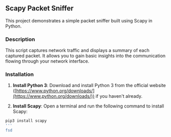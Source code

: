 ## Scapy Packet Sniffer

This project demonstrates a simple packet sniffer built using Scapy in Python.

### Description

This script captures network traffic and displays a summary of each captured packet. It allows you to gain basic insights into the communication flowing through your network interface.

### Installation

1. **Install Python 3**: Download and install Python 3 from the official website ([https://www.python.org/downloads/](https://www.python.org/downloads/)) if you haven't already.

2. **Install Scapy**: Open a terminal and run the following command to install Scapy:

```bash
pip3 install scapy
'''
fsd
